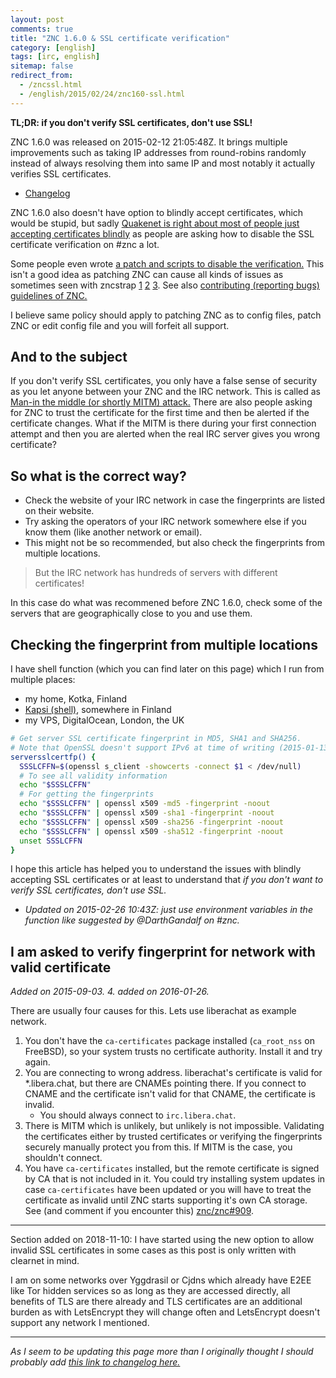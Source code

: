 ```yaml
---
layout: post
comments: true
title: "ZNC 1.6.0 & SSL certificate verification"
category: [english]
tags: [irc, english]
sitemap: false
redirect_from:
  - /zncssl.html
  - /english/2015/02/24/znc160-ssl.html
---
```


**TL;DR: if you don't verify SSL certificates, don't use SSL!**

ZNC 1.6.0 was released on 2015-02-12 21:05:48Z. It brings multiple
improvements such as taking IP addresses from round-robins randomly instead
of always resolving them into same IP and most notably it actually verifies
SSL certificates.

- [Changelog](https://wiki.znc.in/ChangeLog/1.6.0)

ZNC 1.6.0 also doesn't have option to blindly accept certificates, which
would be stupid, but sadly
[Quakenet is right about most of people just accepting certificates blindly](https://www.quakenet.org/articles/99-trust-is-not-transitive-or-why-irc-over-ssl-is-pointless)
as people are asking how to disable the SSL certificate verification on
\#znc a lot.

Some people even wrote [a patch and scripts to disable the verification.](https://gist.github.com/KindOne-/52cfade7b937ee8b4c37)
This isn't a good idea as patching ZNC can cause all kinds of issues as
sometimes seen with zncstrap [1](https://github.com/ProjectFirrre/zncstrap/issues/16) [2](https://github.com/ProjectFirrre/zncstrap/issues/18) [3](https://github.com/znc/znc/issues/384).
See also [contributing (reporting bugs) guidelines of ZNC.](https://github.com/znc/znc/issues/384)

I believe same policy should apply to patching ZNC as to config files,
patch ZNC or edit config file and you will forfeit all support.

## And to the subject

If you don't verify SSL certificates, you only have a false sense of
security as you let anyone between your ZNC and the IRC network. This is
called as [Man-in the middle (or shortly MITM) attack.](https://en.wikipedia.org/wiki/Man-in-the-middle_attack)
There are also people asking for ZNC to trust the certificate for the
first time and then be alerted if the certificate changes. What if the
MITM is there during your first connection attempt and then you are
alerted when the real IRC server gives you wrong certificate?

## So what is the correct way?

- Check the website of your IRC network in case the fingerprints are
  listed on their website.
- Try asking the operators of your IRC network somewhere else if you know
  them (like another network or email).
- This might not be so recommended, but also check the fingerprints from
  multiple locations.

> But the IRC network has hundreds of servers with different certificates!

In this case do what was recommened before ZNC 1.6.0, check some of the
servers that are geographically close to you and use them.

## Checking the fingerprint from multiple locations

I have shell function (which you can find later on this page) which I run
from multiple places:

- my home, Kotka, Finland
- [Kapsi (shell)](https://www.kapsi.fi/english.html), somewhere in Finland
- my VPS, DigitalOcean, London, the UK

```bash
# Get server SSL certificate fingerprint in MD5, SHA1 and SHA256.
# Note that OpenSSL doesn't support IPv6 at time of writing (2015-01-13).
serversslcertfp() {
  SSSLCFFN=$(openssl s_client -showcerts -connect $1 < /dev/null)
  # To see all validity information
  echo "$SSSLCFFN"
  # For getting the fingerprints
  echo "$SSSLCFFN" | openssl x509 -md5 -fingerprint -noout
  echo "$SSSLCFFN" | openssl x509 -sha1 -fingerprint -noout
  echo "$SSSLCFFN" | openssl x509 -sha256 -fingerprint -noout
  echo "$SSSLCFFN" | openssl x509 -sha512 -fingerprint -noout
  unset SSSLCFFN
}
```

I hope this article has helped you to understand the issues with blindly
accepting SSL certificates or at least to understand that _if you don't
want to verify SSL certificates, don't use SSL._

- _Updated on 2015-02-26 10:43Z: just use environment variables in the
  function like suggested by @DarthGandalf on \#znc._

## I am asked to verify fingerprint for network with valid certificate

_Added on 2015-09-03. 4. added on 2016-01-26._

There are usually four causes for this. Lets use liberachat as example
network.

1. You don't have the `ca-certificates` package installed (`ca_root_nss`
   on FreeBSD), so your system trusts no certificate authority. Install it
   and try again.
2. You are connecting to wrong address. liberachat's certificate is valid for
   \*.libera.chat, but there are CNAMEs pointing there. If you connect to
   CNAME and the certificate isn't valid for that CNAME, the certificate
   is invalid.
   - You should always connect to `irc.libera.chat`.
3. There is MITM which is unlikely, but unlikely is not impossible.
   Validating the certificates either by trusted certificates or verifying
   the fingerprints securely manually protect you from this. If MITM is the
   case, you shouldn't connect.
4. You have `ca-certificates` installed, but the remote certificate is
   signed by CA that is not included in it. You could try installing
   system updates in case `ca-certificates` have been updated or you will
   have to treat the certificate as invalid until ZNC starts supporting
   it's own CA storage. See (and comment if you encounter this)
   [znc/znc#909](https://github.com/znc/znc/issues/909).

---

Section added on 2018-11-10: I have started using the new option to allow
invalid SSL certificates in some cases as this post is only written with
clearnet in mind.

I am on some networks over Yggdrasil or Cjdns which already have E2EE like
Tor hidden services so as long as they are accessed directly, all benefits
of TLS are there already and TLS certificates are an additional burden as
with LetsEncrypt they will change often and LetsEncrypt doesn't support
any network I mentioned.

---

_As I seem to be updating this page more than I originally thought I should
probably add [this link to changelog here.](https://github.com/Mikaela/mikaela.github.io/commits/master/_posts/2015-02-24-znc160-ssl.md)_
